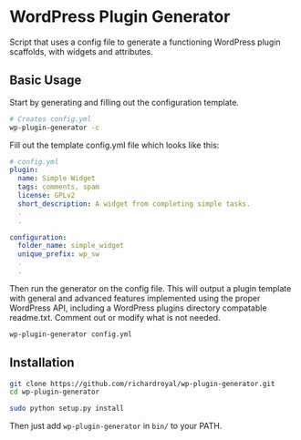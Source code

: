 WordPress Plugin Generator
===================

Script that uses a config file to generate a functioning WordPress plugin scaffolds, with widgets and attributes.


## Basic Usage

Start by generating and filling out the configuration template.

```bash
# Creates config.yml
wp-plugin-generator -c
```

Fill out the template config.yml file which looks like this:

```yml
# config.yml
plugin:
  name: Simple Widget
  tags: comments, spam
  license: GPLv2
  short_description: A widget from completing simple tasks.
  .
  .

configuration:
  folder_name: simple_widget
  unique_prefix: wp_sw
  .
  .
```

Then run the generator on the config file. This will output a plugin template with general and advanced features implemented using the proper WordPress API, including a WordPress plugins directory compatable readme.txt. Comment out or modify what is not needed.

```bash
wp-plugin-generator config.yml
```

## Installation 

```bash
git clone https://github.com/richardroyal/wp-plugin-generator.git
cd wp-plugin-generator

sudo python setup.py install
```

Then just add `wp-plugin-generator` in `bin/` to your PATH.
